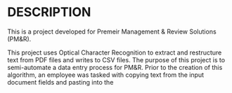 # DESCRIPTION
This is a project developed for Premeir Management & Review Solutions (PM&R).

This project uses Optical Character Recognition to extract and restructure text from PDF files and writes to CSV files. 
The purpose of this project is to semi-automate a data entry process for PM&R.
Prior to the creation of this algorithm, an employee was tasked with copying text from the input document fields and pasting into the 
